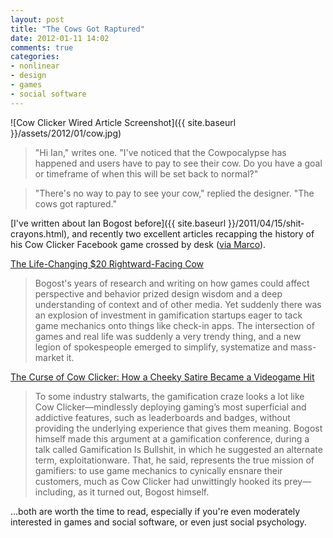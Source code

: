 ```yaml
---
layout: post
title: "The Cows Got Raptured"
date: 2012-01-11 14:02
comments: true
categories: 
- nonlinear
- design
- games
- social software
---
```


![Cow Clicker Wired Article Screenshot]({{ site.baseurl }}/assets/2012/01/cow.jpg)

> "Hi Ian," writes one. "I've noticed that the Cowpocalypse has happened and users have to pay to see their cow. Do you have a goal or timeframe of when this will be set back to normal?"

> "There's no way to pay to see your cow," replied the designer. "The cows got raptured."

[I've written about Ian Bogost before]({{ site.baseurl }}/2011/04/15/shit-crayons.html), and recently two excellent articles recapping the history of his Cow Clicker Facebook game crossed by desk ([via Marco](http://www.marco.org/)).

[The Life-Changing $20 Rightward-Facing Cow](http://kotaku.com/5846080/the-life+changing-20-rightward+facing-cow)

> Bogost's years of research and writing on how games could affect perspective and behavior prized design wisdom and a deep understanding of context and of other media. Yet suddenly there was an explosion of investment in gamification startups eager to tack game mechanics onto things like check-in apps. The intersection of games and real life was suddenly a very trendy thing, and a new legion of spokespeople emerged to simplify, systematize and mass-market it.

[The Curse of Cow Clicker: How a Cheeky Satire Became a Videogame Hit](http://www.wired.com/magazine/2011/12/ff_cowclicker/all/1)

> To some industry stalwarts, the gamification craze looks a lot like Cow Clicker—mindlessly deploying gaming’s most superficial and addictive features, such as leaderboards and badges, without providing the underlying experience that gives them meaning. Bogost himself made this argument at a gamification conference, during a talk called Gamification Is Bullshit, in which he suggested an alternate term, exploitationware. That, he said, represents the true mission of gamifiers: to use game mechanics to cynically ensnare their customers, much as Cow Clicker had unwittingly hooked its prey—including, as it turned out, Bogost himself.

...both are worth the time to read, especially if you're even moderately interested in games and social software, or even just social psychology.